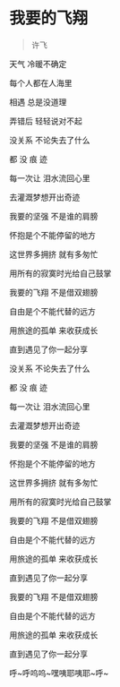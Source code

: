 # 我要的飞翔
> 许飞

天气 冷暖不确定

每个人都在人海里

相遇 总是没道理

弄错后 轻轻说对不起

没关系 不论失去了什么

都 没 痕 迹

每一次让 泪水流回心里

去灌溉梦想开出奇迹

我要的坚强 不是谁的肩膀

怀抱是个不能停留的地方

这世界多拥挤 就有多匆忙

用所有的寂寞时光给自己鼓掌

我要的飞翔 不是借双翅膀

自由是个不能代替的远方

用旅途的孤单 来收获成长

直到遇见了你一起分享

没关系 不论失去了什么

都 没 痕 迹

每一次让 泪水流回心里

去灌溉梦想开出奇迹

我要的坚强 不是谁的肩膀

怀抱是个不能停留的地方

这世界多拥挤 就有多匆忙

用所有的寂寞时光给自己鼓掌

我要的飞翔 不是借双翅膀

自由是个不能代替的远方

用旅途的孤单 来收获成长

直到遇见了你一起分享

我要的飞翔 不是借双翅膀

自由是个不能代替的远方

用旅途的孤单 来收获成长

直到遇见了你一起分享

呼~呼呜呜~嘿咦耶咦耶~呼~